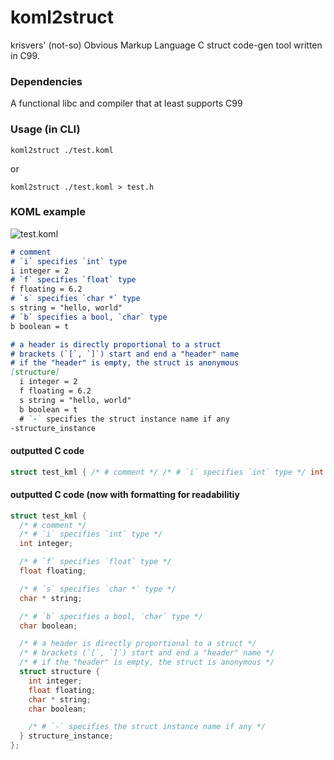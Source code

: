 # koml2struct
krisvers' (not-so) Obvious Markup Language C struct code-gen tool written in C99.

### Dependencies
A functional libc and compiler that at least supports C99

### Usage (in CLI)
`koml2struct ./test.koml`

or

`koml2struct ./test.koml > test.h`

### KOML example
![test.koml](./test.koml)
```md
# comment
# `i` specifies `int` type
i integer = 2
# `f` specifies `float` type
f floating = 6.2
# `s` specifies `char *` type
s string = "hello, world"
# `b` specifies a bool, `char` type
b boolean = t

# a header is directly proportional to a struct
# brackets (`[`, `]`) start and end a "header" name
# if the "header" is empty, the struct is anonymous
[structure]
  i integer = 2
  f floating = 6.2
  s string = "hello, world"
  b boolean = t
  # `-` specifies the struct instance name if any
-structure_instance
```
#### outputted C code
```c
struct test_kml { /* # comment */ /* # `i` specifies `int` type */ int integer; /* # `f` specifies `float` type */ float floating; /* # `s` specifies `char *` type */ char * string; /* # `b` specifies a bool, `char` type */ char boolean; /* # a header is directly proportional to a struct */ /* # brackets (`[`, `]`) start and end a "header" name */ /* # if the "header" is empty, the struct is anonymous */ struct structure { int integer; float floating; char * string; char boolean; /* # `-` specifies the struct instance name if any */ } structure_instance; };
```
#### outputted C code (now with formatting for readabilitiy
```c
struct test_kml {
  /* # comment */
  /* # `i` specifies `int` type */
  int integer;

  /* # `f` specifies `float` type */
  float floating;

  /* # `s` specifies `char *` type */
  char * string;

  /* # `b` specifies a bool, `char` type */
  char boolean;

  /* # a header is directly proportional to a struct */
  /* # brackets (`[`, `]`) start and end a "header" name */
  /* # if the "header" is empty, the struct is anonymous */
  struct structure {
    int integer;
    float floating;
    char * string;
    char boolean;

    /* # `-` specifies the struct instance name if any */
  } structure_instance;
};
```
